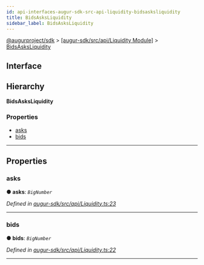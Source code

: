 ```yaml
---
id: api-interfaces-augur-sdk-src-api-liquidity-bidsasksliquidity
title: BidsAsksLiquidity
sidebar_label: BidsAsksLiquidity
---
```


[@augurproject/sdk](api-readme.md) > [[augur-sdk/src/api/Liquidity Module]](api-modules-augur-sdk-src-api-liquidity-module.md) > [BidsAsksLiquidity](api-interfaces-augur-sdk-src-api-liquidity-bidsasksliquidity.md)

## Interface

## Hierarchy

**BidsAsksLiquidity**

### Properties

* [asks](api-interfaces-augur-sdk-src-api-liquidity-bidsasksliquidity.md#asks)
* [bids](api-interfaces-augur-sdk-src-api-liquidity-bidsasksliquidity.md#bids)

---

## Properties

<a id="asks"></a>

###  asks

**● asks**: *`BigNumber`*

*Defined in [augur-sdk/src/api/Liquidity.ts:23](https://github.com/AugurProject/augur/blob/3727cd4ec9/packages/augur-sdk/src/api/Liquidity.ts#L23)*

___
<a id="bids"></a>

###  bids

**● bids**: *`BigNumber`*

*Defined in [augur-sdk/src/api/Liquidity.ts:22](https://github.com/AugurProject/augur/blob/3727cd4ec9/packages/augur-sdk/src/api/Liquidity.ts#L22)*

___

